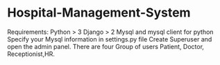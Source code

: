 # Hospital-Management-System

Requirements: Python > 3 Django > 2 Mysql and mysql client for python
Specify your Mysql information in settings.py file 
Create Superuser and open the admin panel. 
There are four Group of users Patient, Doctor, Receptionist,HR.
